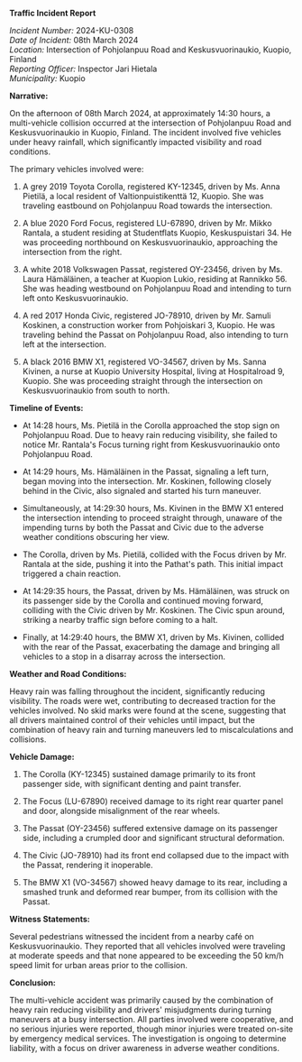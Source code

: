 **Traffic Incident Report**

*Incident Number:* 2024-KU-0308  
*Date of Incident:* 08th March 2024  
*Location:* Intersection of Pohjolanpuu Road and Keskusvuorinaukio, Kuopio, Finland  
*Reporting Officer:* Inspector Jari Hietala  
*Municipality:* Kuopio  

**Narrative:**

On the afternoon of 08th March 2024, at approximately 14:30 hours, a multi-vehicle collision occurred at the intersection of Pohjolanpuu Road and Keskusvuorinaukio in Kuopio, Finland. The incident involved five vehicles under heavy rainfall, which significantly impacted visibility and road conditions.

The primary vehicles involved were:

1. A grey 2019 Toyota Corolla, registered KY-12345, driven by Ms. Anna Pietilä, a local resident of Valtionpuistikenttä 12, Kuopio. She was traveling eastbound on Pohjolanpuu Road towards the intersection.

2. A blue 2020 Ford Focus, registered LU-67890, driven by Mr. Mikko Rantala, a student residing at Studentflats Kuopio, Keskuspuistari 34. He was proceeding northbound on Keskusvuorinaukio, approaching the intersection from the right.

3. A white 2018 Volkswagen Passat, registered OY-23456, driven by Ms. Laura Hämäläinen, a teacher at Kuopion Lukio, residing at Rannikko 56. She was heading westbound on Pohjolanpuu Road and intending to turn left onto Keskusvuorinaukio.

4. A red 2017 Honda Civic, registered JO-78910, driven by Mr. Samuli Koskinen, a construction worker from Pohjoiskari 3, Kuopio. He was traveling behind the Passat on Pohjolanpuu Road, also intending to turn left at the intersection.

5. A black 2016 BMW X1, registered VO-34567, driven by Ms. Sanna Kivinen, a nurse at Kuopio University Hospital, living at Hospitalroad 9, Kuopio. She was proceeding straight through the intersection on Keskusvuorinaukio from south to north.

**Timeline of Events:**

- At 14:28 hours, Ms. Pietilä in the Corolla approached the stop sign on Pohjolanpuu Road. Due to heavy rain reducing visibility, she failed to notice Mr. Rantala's Focus turning right from Keskusvuorinaukio onto Pohjolanpuu Road.

- At 14:29 hours, Ms. Hämäläinen in the Passat, signaling a left turn, began moving into the intersection. Mr. Koskinen, following closely behind in the Civic, also signaled and started his turn maneuver.

- Simultaneously, at 14:29:30 hours, Ms. Kivinen in the BMW X1 entered the intersection intending to proceed straight through, unaware of the impending turns by both the Passat and Civic due to the adverse weather conditions obscuring her view.

- The Corolla, driven by Ms. Pietilä, collided with the Focus driven by Mr. Rantala at the side, pushing it into the Pathat's path. This initial impact triggered a chain reaction.

- At 14:29:35 hours, the Passat, driven by Ms. Hämäläinen, was struck on its passenger side by the Corolla and continued moving forward, colliding with the Civic driven by Mr. Koskinen. The Civic spun around, striking a nearby traffic sign before coming to a halt.

- Finally, at 14:29:40 hours, the BMW X1, driven by Ms. Kivinen, collided with the rear of the Passat, exacerbating the damage and bringing all vehicles to a stop in a disarray across the intersection.

**Weather and Road Conditions:**

Heavy rain was falling throughout the incident, significantly reducing visibility. The roads were wet, contributing to decreased traction for the vehicles involved. No skid marks were found at the scene, suggesting that all drivers maintained control of their vehicles until impact, but the combination of heavy rain and turning maneuvers led to miscalculations and collisions.

**Vehicle Damage:**

1. The Corolla (KY-12345) sustained damage primarily to its front passenger side, with significant denting and paint transfer.

2. The Focus (LU-67890) received damage to its right rear quarter panel and door, alongside misalignment of the rear wheels.

3. The Passat (OY-23456) suffered extensive damage on its passenger side, including a crumpled door and significant structural deformation.

4. The Civic (JO-78910) had its front end collapsed due to the impact with the Passat, rendering it inoperable.

5. The BMW X1 (VO-34567) showed heavy damage to its rear, including a smashed trunk and deformed rear bumper, from its collision with the Passat.

**Witness Statements:**

Several pedestrians witnessed the incident from a nearby café on Keskusvuorinaukio. They reported that all vehicles involved were traveling at moderate speeds and that none appeared to be exceeding the 50 km/h speed limit for urban areas prior to the collision.

**Conclusion:**

The multi-vehicle accident was primarily caused by the combination of heavy rain reducing visibility and drivers' misjudgments during turning maneuvers at a busy intersection. All parties involved were cooperative, and no serious injuries were reported, though minor injuries were treated on-site by emergency medical services. The investigation is ongoing to determine liability, with a focus on driver awareness in adverse weather conditions.